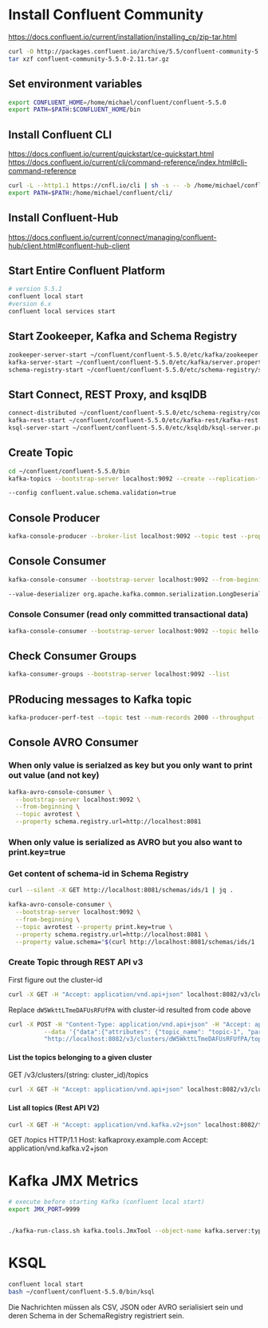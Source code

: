# Install Confluent Community
https://docs.confluent.io/current/installation/installing_cp/zip-tar.html

```bash
curl -O http://packages.confluent.io/archive/5.5/confluent-community-5.5.0-2.11.tar.gz
tar xzf confluent-community-5.5.0-2.11.tar.gz
```

## Set environment variables
```bash
export CONFLUENT_HOME=/home/michael/confluent/confluent-5.5.0
export PATH=$PATH:$CONFLUENT_HOME/bin
```

## Install Confluent CLI
https://docs.confluent.io/current/quickstart/ce-quickstart.html
https://docs.confluent.io/current/cli/command-reference/index.html#cli-command-reference

```bash
curl -L --http1.1 https://cnfl.io/cli | sh -s -- -b /home/michael/confluent/cli/
export PATH=$PATH:/home/michael/confluent/cli/
```

## Install Confluent-Hub
https://docs.confluent.io/current/connect/managing/confluent-hub/client.html#confluent-hub-client

## Start Entire Confluent Platform
```bash
# version 5.5.1
confluent local start
#version 6.x
confluent local services start
```

## Start Zookeeper, Kafka and Schema Registry
```bash
zookeeper-server-start ~/confluent/confluent-5.5.0/etc/kafka/zookeeper.properties
kafka-server-start ~/confluent/confluent-5.5.0/etc/kafka/server.properties
schema-registry-start ~/confluent/confluent-5.5.0/etc/schema-registry/schema-registry.properties
```

## Start Connect, REST Proxy, and ksqlDB
```bash
connect-distributed ~/confluent/confluent-5.5.0/etc/schema-registry/connect-avro-distributed.properties
kafka-rest-start ~/confluent/confluent-5.5.0/etc/kafka-rest/kafka-rest.properties
ksql-server-start ~/confluent/confluent-5.5.0/etc/ksqldb/ksql-server.properties
```

## Create Topic
```bash
cd ~/confluent/confluent-5.5.0/bin
kafka-topics --bootstrap-server localhost:9092 --create --replication-factor 1 --partitions 1 --topic test

--config confluent.value.schema.validation=true
```

## Console Producer
```bash
kafka-console-producer --broker-list localhost:9092 --topic test --property "parse.key=true" --property "key.separator=:::"
```

## Console Consumer
```bash
kafka-console-consumer --bootstrap-server localhost:9092 --from-beginning --property print.key=true --property print.value=true --topic test

--value-deserializer org.apache.kafka.common.serialization.LongDeserializer
```

### Console Consumer (read only committed transactional data)
```bash
kafka-console-consumer --bootstrap-server localhost:9092 --topic hello-world-topic --from-beginning --property print.key=true --property print.value=true --isolation.level=read_committed
```

## Check Consumer Groups
```bash
kafka-consumer-groups --bootstrap-server localhost:9092 --list
```


## PRoducing messages to Kafka topic
```bash
kafka-producer-perf-test --topic test --num-records 2000 --throughput -1 --record-size 128 --producer-props key.serializer=org.apache.kafka.common.serialization.StringSerializer --producer-props value.serializer=org.apache.kafka.common.serialization.StringSerializer --producer-props bootstrap.servers=localhost:9092
```

## Console AVRO Consumer
### When only value is serialzed as key but you only want to print out value (and not key)
```bash
kafka-avro-console-consumer \
  --bootstrap-server localhost:9092 \
  --from-beginning \
  --topic avrotest \
  --property schema.registry.url=http://localhost:8081
```

### When only value is serialized as AVRO but you also want to print.key=true

### Get content of schema-id in Schema Registry
```bash
curl --silent -X GET http://localhost:8081/schemas/ids/1 | jq .
```

```bash
kafka-avro-console-consumer \
  --bootstrap-server localhost:9092 \
  --from-beginning \
  --topic avrotest --property print.key=true \
  --property schema.registry.url=http://localhost:8081 \
  --property value.schema="$(curl http://localhost:8081/schemas/ids/1 | jq -r .schema)"
```




### Create Topic through REST API v3
First figure out the cluster-id

```bash
curl -X GET -H "Accept: application/vnd.api+json" localhost:8082/v3/clusters
```

Replace `dW5WkttLTmeDAFUsRFUfPA` with cluster-id resulted from code above

```bash
curl -X POST -H "Content-Type: application/vnd.api+json" -H "Accept: application/vnd.api+json" \
          --data '{"data":{"attributes": {"topic_name": "topic-1", "partitions_count": 2, "replication_factor": 1, "configs": [{"name": "cleanup.policy","value": "compact"}]}}}' \
          "http://localhost:8082/v3/clusters/dW5WkttLTmeDAFUsRFUfPA/topics"
```


#### List the topics belonging to a given cluster
GET /v3/clusters/(string: cluster_id)/topics

```bash
curl -X GET -H "Accept: application/vnd.api+json" localhost:8082/v3/clusters/fSe8TRhJSruY4UzPBYm4tA/topics 
```


#### List all topics (Rest API V2)
```bash
curl -X GET -H "Accept: application/vnd.kafka.v2+json" localhost:8082/topics 
```


GET /topics HTTP/1.1
Host: kafkaproxy.example.com
Accept: application/vnd.kafka.v2+json


# Kafka JMX Metrics
```bash
# execute before starting Kafka (confluent local start)
export JMX_PORT=9999


./kafka-run-class.sh kafka.tools.JmxTool --object-name kafka.server:type=KafkaServer,name=BrokerState
```


# KSQL
```bash
confluent local start
bash ~/confluent/confluent-5.5.0/bin/ksql
```

Die Nachrichten müssen als CSV, JSON oder AVRO serialisiert sein und deren Schema in der SchemaRegistry registriert sein.

